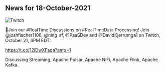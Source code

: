 ## News for 18-October-2021

![Twitch](https://pbs.twimg.com/media/FCAAeWrVQAIEdH-?format=jpg&name=small)

📣Join our #RealTime Discussions on #RealTimeData Processing!
Join @joshfischer1108, @ning_sf, @PaaSDev and @DavidKjerrumga1 on Twitch, October 21, 4PM EDT: 
 
https://t.co/12iDwXFaqa?amp=1

Discussing Streaming, Apache Pulsar, Apache NiFi, Apache Flink, Apache Kafka.
